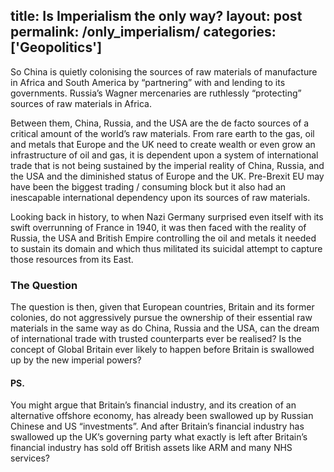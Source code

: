 title: Is Imperialism the only way?
layout: post
permalink: /only_imperialism/
categories: ['Geopolitics']
---


So China is quietly colonising the sources of raw materials of manufacture in Africa and South America by “partnering” with and lending to its governments. Russia’s Wagner mercenaries are ruthlessly “protecting” sources of raw materials in Africa.

Between them, China, Russia, and the USA are the de facto sources of a critical amount of the world’s raw materials. From rare earth to the gas, oil and metals  that Europe and the UK need to create wealth or even grow an infrastructure of oil and gas, it is dependent upon a system of international trade that is not being sustained by the imperial reality of China, Russia, and the USA and the diminished status of Europe and the UK. Pre-Brexit EU may have been the biggest trading / consuming block but it also had an inescapable international  dependency upon its sources of raw materials.

Looking back in history, to when Nazi Germany surprised even itself with its swift overrunning of France in 1940, it was then faced with the reality of Russia, the USA and British Empire controlling the oil and metals it needed to sustain its domain and which thus militated its suicidal attempt to capture those resources from its East.

### The Question  

The question is then, given that European  countries, Britain and its former colonies, do not aggressively pursue the ownership of their essential raw materials in the same way as do China, Russia and the USA, can the dream of international trade with trusted counterparts ever be realised? Is the concept of Global Britain ever likely to happen before Britain  is swallowed up by the new imperial powers?

#### PS. 

You might argue that Britain’s financial industry, and its creation of an alternative offshore economy, has already been swallowed up by Russian Chinese and US “investments”. And after Britain’s financial industry has swallowed up the UK’s governing party what exactly is left after Britain’s financial industry has sold off British assets like ARM and many NHS services?
